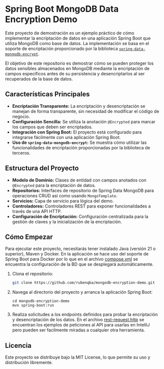 # Spring Boot MongoDB Data Encryption Demo

Este proyecto de demostración es un ejemplo práctico de cómo implementar la encriptación de datos en una aplicación Spring Boot que utiliza MongoDB como base de datos. La implementación se basa en el soporte de encriptación proporcionado por la biblioteca [`spring-data-mongodb-encrypt`](https://github.com/agoston/spring-data-mongodb-encrypt).

El objetivo de este repositorio es demostrar cómo se pueden proteger los datos sensibles almacenados en MongoDB mediante la encriptación de campos específicos antes de su persistencia y desencriptarlos al ser recuperados de la base de datos.

## Características Principales

- **Encriptación Transparente:** La encriptación y desencriptación se manejan de forma transparente, sin necesidad de modificar el código de negocio.
- **Configuración Sencilla:** Se utiliza la anotación `@Encrypted` para marcar los campos que deben ser encriptados.
- **Integración con Spring Boot:** El proyecto está configurado para integrarse fácilmente con una aplicación Spring Boot.
- **Uso de `spring-data-mongodb-encrypt`:** Se muestra cómo utilizar las funcionalidades de encriptación proporcionadas por la biblioteca de terceros.

## Estructura del Proyecto

- **Modelo de Dominio:** Clases de entidad con campos anotados con `@Encrypted` para la encriptación de datos.
- **Repositorios:** Interfaces de repositorio de Spring Data MongoDB para operaciones CRUD así como usando `MongoTemplate`.
- **Servicios:** Capa de servicio para lógica del demo.
- **Controladores:** Controladores REST para exponer funcionalidades a través de una API HTTP.
- **Configuración de Encriptación:** Configuración centralizada para la gestión de claves y la inicialización de la encriptación.

## Cómo Empezar

Para ejecutar este proyecto, necesitarás tener instalado Java (versión 21 o superior), Maven y Docker. En la aplicación se hace uso del soporte de Spring Boot para Docker por lo que en el archivo [compose.yml](./compose.yml) se encuentra la configuración de la BD que se desplegará automáticamente. 

1. Clona el repositorio:
   ```sh
   git clone https://github.com/rubenqba/mongodb-encryption-demo.git
   ```

2. Navega al directorio del proyecto y arranca la aplicación Spring Boot:
    ```shell
    cd mongodb-encryption-demo
    mvn spring-boot:run
    ```

3. Realiza solicitudes a los endpoints definidos para probar la encriptación y desencriptación de los datos. En el archivo [rest-request.http](./rest-requests.http) se encuentran los ejemplos de peticiones al API para usarlas en IntelliJ pero pueden ser facilmente miradas a cualquier otra herramienta.

## Licencia
Este proyecto se distribuye bajo la MIT License, lo que permite su uso y distribución libremente.